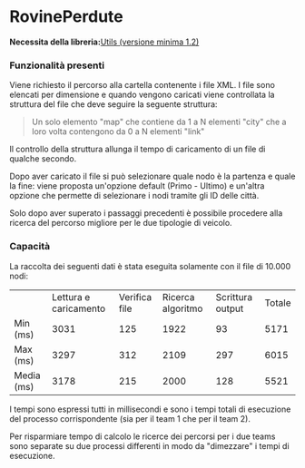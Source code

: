 # RovinePerdute
**Necessita della libreria:**[Utils (versione minima 1.2)](https://github.com/ThatCmd/Utils/releases/tag/1.2)

### Funzionalità presenti
Viene richiesto il percorso alla cartella contenente i file XML. I file sono elencati per dimensione e quando vengono caricati viene controllata la struttura del file che deve seguire la seguente struttura:
  >Un solo elemento "map" che contiene da 1 a N elementi "city" che a loro volta contengono da 0 a N elementi "link"

Il controllo della struttura allunga il tempo di caricamento di un file di qualche secondo. 
<p>Dopo aver caricato il file si può selezionare quale nodo è la partenza e quale la fine: viene proposta un'opzione default (Primo - Ultimo) e un'altra opzione che permette di selezionare i nodi tramite gli ID delle città.</p>
<p>Solo dopo aver superato i passaggi precedenti è possibile procedere alla ricerca del percorso migliore per le due tipologie di veicolo.</p>

### Capacità
La raccolta dei seguenti dati è stata eseguita solamente con il file di 10.000 nodi:<br>
<table>
  <tr>
    <td></td>
    <td>Lettura e caricamento</td>
    <td>Verifica file</td>
    <td>Ricerca algoritmo</td>
    <td>Scrittura output</td>
    <td>Totale</td>
  </tr>
  <tr>
    <td>Min (ms)</td>
    <td>3031</td>
    <td>125</td>
    <td>1922</td>
    <td>93</td>
    <td>5171</td>
  </tr>
  <tr>
    <td>Max (ms)</td>
    <td>3297</td>
    <td>312</td>
    <td>2109</td>
    <td>297</td>
    <td>6015</td>
  </tr>
  <tr>
    <td>Media (ms)</td>
    <td>3178</td>
    <td>215</td>
    <td>2000</td>
    <td>128</td>
    <td>5521</td>
  </tr>
</table>
<p>I tempi sono espressi tutti in millisecondi e sono i tempi totali di esecuzione del processo corrispondente (sia per il team 1 che per il team 2).</p>
<p>Per risparmiare tempo di calcolo le ricerce dei percorsi per i due teams sono separate su due processi differenti in modo da "dimezzare" i tempi di esecuzione.</p>
